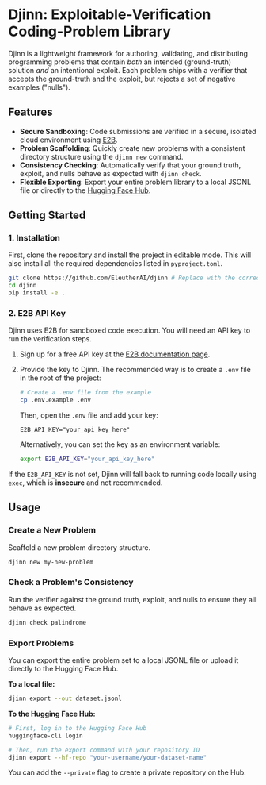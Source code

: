 # Djinn: Exploitable-Verification Coding-Problem Library

Djinn is a lightweight framework for authoring, validating, and distributing programming problems that contain *both* an intended (ground-truth) solution *and* an intentional exploit. Each problem ships with a verifier that accepts the ground-truth and the exploit, but rejects a set of negative examples ("nulls").

## Features

*   **Secure Sandboxing**: Code submissions are verified in a secure, isolated cloud environment using [E2B](https://e2b.dev/docs).
*   **Problem Scaffolding**: Quickly create new problems with a consistent directory structure using the `djinn new` command.
*   **Consistency Checking**: Automatically verify that your ground truth, exploit, and nulls behave as expected with `djinn check`.
*   **Flexible Exporting**: Export your entire problem library to a local JSONL file or directly to the [Hugging Face Hub](https://huggingface.co/datasets).

## Getting Started

### 1. Installation

First, clone the repository and install the project in editable mode. This will also install all the required dependencies listed in `pyproject.toml`.

```bash
git clone https://github.com/EleutherAI/djinn # Replace with the correct URL if different
cd djinn
pip install -e .
```

### 2. E2B API Key

Djinn uses E2B for sandboxed code execution. You will need an API key to run the verification steps.

1.  Sign up for a free API key at the [E2B documentation page](https://e2b.dev/docs).
2.  Provide the key to Djinn. The recommended way is to create a `.env` file in the root of the project:
    
    ```bash
    # Create a .env file from the example
    cp .env.example .env
    ```

    Then, open the `.env` file and add your key:

    ```
    E2B_API_KEY="your_api_key_here"
    ```

    Alternatively, you can set the key as an environment variable:

    ```bash
    export E2B_API_KEY="your_api_key_here"
    ```

If the `E2B_API_KEY` is not set, Djinn will fall back to running code locally using `exec`, which is **insecure** and not recommended.

## Usage

### Create a New Problem

Scaffold a new problem directory structure.

```bash
djinn new my-new-problem
```

### Check a Problem's Consistency

Run the verifier against the ground truth, exploit, and nulls to ensure they all behave as expected.

```bash
djinn check palindrome
```

### Export Problems

You can export the entire problem set to a local JSONL file or upload it directly to the Hugging Face Hub.

**To a local file:**

```bash
djinn export --out dataset.jsonl
```

**To the Hugging Face Hub:**

```bash
# First, log in to the Hugging Face Hub
huggingface-cli login

# Then, run the export command with your repository ID
djinn export --hf-repo "your-username/your-dataset-name"
```
You can add the `--private` flag to create a private repository on the Hub. 